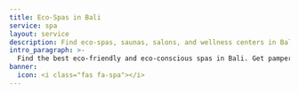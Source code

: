 ```yaml
---
title: Eco-Spas in Bali
service: spa
layout: service
description: Find eco-spas, saunas, salons, and wellness centers in Bali with our free green business directory.
intro_paragraph: >-
  Find the best eco-friendly and eco-conscious spas in Bali. Get pampered in style with these sustainable spas, salons, saunas, and wellness centers.
banner:
  icon: <i class="fas fa-spa"></i>
---
```

